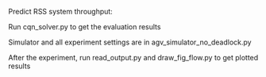 Predict RSS system throughput:

Run cqn_solver.py to get the evaluation results

Simulator and all experiment settings are in agv_simulator_no_deadlock.py

After the experiment, run read_output.py and draw_fig_flow.py to get plotted results